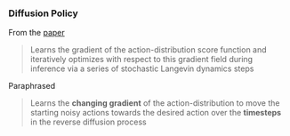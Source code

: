 ---
---

### Diffusion Policy

From the [paper](https://diffusion-policy.cs.columbia.edu/)

> Learns the gradient of the action-distribution score function and iteratively optimizes with respect to this gradient field during inference via a series of stochastic Langevin dynamics steps

Paraphrased

> Learns the **changing gradient** of the action-distribution to move the starting noisy actions towards the desired action over the **timesteps** in the reverse diffusion process
